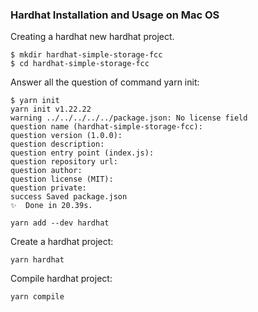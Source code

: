 ### Hardhat Installation and Usage on Mac OS

Creating a hardhat new hardhat project.

```
$ mkdir hardhat-simple-storage-fcc
$ cd hardhat-simple-storage-fcc
```

Answer all the question of command yarn init:

```
$ yarn init
yarn init v1.22.22
warning ../../../../../package.json: No license field
question name (hardhat-simple-storage-fcc):
question version (1.0.0):
question description:
question entry point (index.js):
question repository url:
question author:
question license (MIT):
question private:
success Saved package.json
✨  Done in 20.39s.
```

```
yarn add --dev hardhat
```

Create a hardhat project:

```
yarn hardhat
```

Compile hardhat project:

```
yarn compile
```
